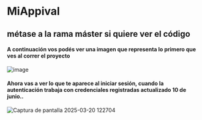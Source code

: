 # MiAppival
## métase a la rama máster si quiere ver el código
#### A continuación vos podés ver una imagen que representa lo primero que ves al correr el proyecto
![image](https://github.com/user-attachments/assets/18face61-86e6-4178-9741-aa852721f476)
#### Ahora vas a ver lo que te aparece al iniciar sesión, cuando la autenticación trabaja con credenciales registradas actualizado 10 de junio..

![Captura de pantalla 2025-03-20 122704](https://github.com/user-attachments/assets/99c6eff7-274e-4084-9648-d72ab3e04547)
